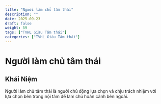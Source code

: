 ```yaml
---
title: "Người làm chủ tâm thái"
description: ""
date: 2025-09-23
draft: false
weight: 59
tags: ["TVHL Giàu Tâm thái"]
categories: ["TVHL Giàu Tâm thái"]
---
```


# Người làm chủ tâm thái

<!-- **Mã:** 
**Nhóm:**  -->

## Khái Niệm

Người làm chủ tâm thái là người chủ động lựa chọn và chịu trách nhiệm với lựa chọn bên trong nội tâm để làm chủ hoàn cảnh bên ngoài.

